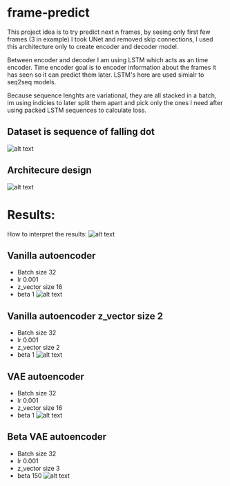 # frame-predict
This project idea is to try predict next n frames, by seeing only first few frames (3 in example)
I took UNet and removed skip connections, I used this architecture only to create encoder and decoder model.

Between encoder and decoder I am using LSTM which acts as an time encoder. 
Time encoder goal is to encoder information about the frames it has seen so it can predict them later. 
LSTM's here are used simialr to seq2seq models.

Because sequence lenghts are variational, they are all stacked in a batch, im using indicies to later
split them apart and pick only the ones I need after using packed LSTM sequences to calculate loss.


## Dataset is sequence of falling dot
![alt text](https://raw.githubusercontent.com/marisancans/frame-predict/master/results/Figure_1.png)

## Architecure design
![alt text](https://raw.githubusercontent.com/marisancans/frame-predict/master/results/Figure_2.png)

# Results:
How to interpret the results: 
![alt text](https://raw.githubusercontent.com/marisancans/frame-predict/master/results/Figure_3.png)

## Vanilla autoencoder
- Batch size 32
- lr 0.001
- z_vector size 16
- beta 1
![alt text](https://raw.githubusercontent.com/marisancans/frame-predict/master/results/vanilla.gif)

## Vanilla autoencoder z_vector size 2
- Batch size 32
- lr 0.001
- z_vector size 2
- beta 1
![alt text](https://raw.githubusercontent.com/marisancans/frame-predict/master/results/vanilla_zsize_2.gif)

## VAE autoencoder
- Batch size 32
- lr 0.001
- z_vector size 16
- beta 1
![alt text](https://raw.githubusercontent.com/marisancans/frame-predict/master/results/vae.gif)

## Beta VAE autoencoder
- Batch size 32
- lr 0.001
- z_vector size 3
- beta 150
![alt text](https://raw.githubusercontent.com/marisancans/frame-predict/master/results/vae_beta.gif)